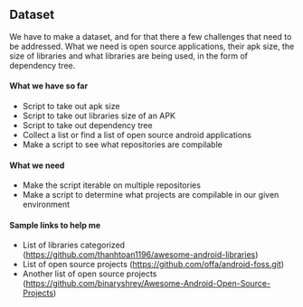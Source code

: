 ## Dataset

We have to make a dataset, and for that there a few challenges that  need to be addressed.
What we need is open source applications, their apk size, the size of libraries and what libraries are being used, in the form of dependency tree.

#### What we have so far
- Script to take out apk size
- Script to take out libraries size of an APK
- Script to take out dependency tree
- Collect a list or find a list of open source android applications
- Make a script to see what repositories are compilable


#### What we need 
- Make the script iterable on multiple repositories
- Make a script to determine what projects are compilable in our given environment

#### Sample links to help me 
- List of libraries categorized (https://github.com/thanhtoan1196/awesome-android-libraries)
- List of open source projects (https://github.com/offa/android-foss.git)
- Another list of open source projects (https://github.com/binaryshrey/Awesome-Android-Open-Source-Projects)